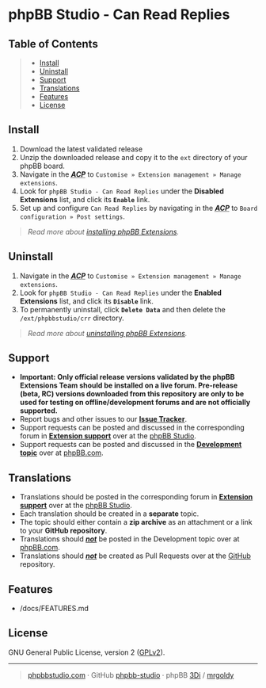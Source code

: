 # phpBB Studio - Can Read Replies

## Table of Contents
> - [Install](#install)
> - [Uninstall](#uninstall)
> - [Support](#support)
> - [Translations](#translations)
> - [Features](#features)
> - [License](#license)

## Install
1. Download the latest validated release
2. Unzip the downloaded release and copy it to the `ext` directory of your phpBB board.
3. Navigate in the ***<abbr title="Administration Control Panel">ACP</abbr>*** to `Customise » Extension management » Manage extensions`.
4. Look for `phpBB Studio - Can Read Replies` under the **Disabled Extensions** list, and click its **`Enable`** link.
5. Set up and configure `Can Read Replies` by navigating in the ***<abbr title="Administration Control Panel">ACP</abbr>*** to `Board configuration » Post settings`.

> *Read more about [installing phpBB Extensions](https://www.phpbb.com/extensions/installing/#installing).*

## Uninstall
1. Navigate in the ***<abbr title="Administration Control Panel">ACP</abbr>*** to `Customise » Extension management » Manage extensions`.
2. Look for `phpBB Studio - Can Read Replies` under the **Enabled Extensions** list, and click its **`Disable`** link.
3. To permanently uninstall, click **`Delete Data`** and then delete the `/ext/phpbbstudio/crr` directory.

> *Read more about [uninstalling phpBB Extensions](https://www.phpbb.com/extensions/installing/#removing).*

## Support
- **Important: Only official release versions validated by the phpBB Extensions Team should be installed on a live forum. Pre-release (beta, RC) versions downloaded from this repository are only to be used for testing on offline/development forums and are not officially supported.**
- Report bugs and other issues to our **[Issue Tracker](https://github.com/phpBB-Studio/CanReadReplies/issues)**.
- Support requests can be posted and discussed in the corresponding forum in **[Extension support](https://phpbbstudio.com/viewforum.php?f=5)** over at the [phpBB Studio](https://www.phpbbstudio.com).
- Support requests can be posted and discussed in the **[Development topic](https://www.phpbb.com/community/viewforum.php?f=456)** over at [phpBB.com](https://www.phpbb.com).

## Translations
- Translations should be posted in the corresponding forum in **[Extension support](https://phpbbstudio.com/viewforum.php?f=5)** over at the [phpBB Studio](https://www.phpbbstudio.com).
- Each translation should be created in a **separate** topic.
- The topic should either contain a **zip archive** as an attachment or a link to your **GitHub repository**.
- Translations should <u>***not***</u> be posted in the Development topic over at [phpBB.com](https://www.phpbb.com).
- Translations should <u>***not***</u> be created as Pull Requests over at the [GitHub](https://github.com/phpBB-Studio/) repository.


## Features
- /docs/FEATURES.md

## License
GNU General Public License, version 2 ([GPLv2](../license.txt)).

---
> [phpbbstudio.com](https://www.phpbbstudio.com) · GitHub [phpbb-studio](https://github.com/phpbb-studio/) · phpBB [3Di](https://www.phpbb.com/community/memberlist.php?mode=viewprofile&u=177467) / [mrgoldy](https://www.phpbb.com/community/memberlist.php?mode=viewprofile&u=1114105)

